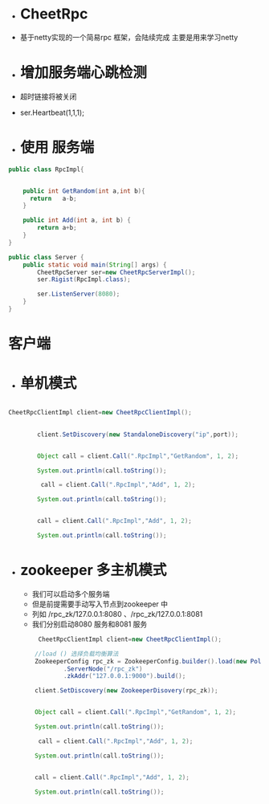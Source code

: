 - # CheetRpc
- 基于netty实现的一个简易rpc 框架，会陆续完成 主要是用来学习netty

- # 增加服务端心跳检测
-   超时链接将被关闭
-   ser.Heartbeat(1,1,1);

- # 使用 服务端
```java
public class RpcImpl{


    public int GetRandom(int a,int b){
      return   a-b;
    }

    public int Add(int a, int b) {
        return a+b;
    }
}

public class Server {
    public static void main(String[] args) {
        CheetRpcServer ser=new CheetRpcServerImpl();
        ser.Rigist(RpcImpl.class);

        ser.ListenServer(8080);
    }
}

```

# 客户端
- # 单机模式
```java

CheetRpcClientImpl client=new CheetRpcClientImpl();

     
        client.SetDiscovery(new StandaloneDiscovery("ip",port));


        Object call = client.Call(".RpcImpl","GetRandom", 1, 2);

        System.out.println(call.toString());

         call = client.Call(".RpcImpl","Add", 1, 2);

        System.out.println(call.toString());


        call = client.Call(".RpcImpl","Add", 1, 2);

        System.out.println(call.toString());
```

- # zookeeper 多主机模式
    - 我们可以启动多个服务端
    - 但是前提需要手动写入节点到zookeeper 中
    - 列如 /rpc_zk/127.0.0.1:8080 、/rpc_zk/127.0.0.1:8081
    - 我们分别启动8080 服务和8081 服务

    ``` java
         CheetRpcClientImpl client=new CheetRpcClientImpl();

        //load () 选择负载均衡算法
        ZookeeperConfig rpc_zk = ZookeeperConfig.builder().load(new Pollingbalancing())
                .ServerNode("/rpc_zk")
                .zkAddr("127.0.0.1:9000").build();

        client.SetDiscovery(new ZookeeperDisovery(rpc_zk));


        Object call = client.Call(".RpcImpl","GetRandom", 1, 2);

        System.out.println(call.toString());

         call = client.Call(".RpcImpl","Add", 1, 2);

        System.out.println(call.toString());


        call = client.Call(".RpcImpl","Add", 1, 2);

        System.out.println(call.toString());
    ```

